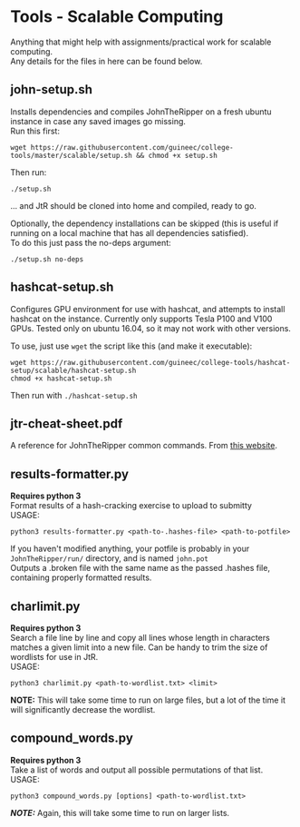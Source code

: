 # Tools - Scalable Computing  
Anything that might help with assignments/practical work for scalable computing.  
Any details for the files in here can be found below.  
  
## john-setup.sh  
Installs dependencies and compiles JohnTheRipper on a fresh ubuntu instance in case any saved images go missing.  
Run this first:  
```
wget https://raw.githubusercontent.com/guineec/college-tools/master/scalable/setup.sh && chmod +x setup.sh
```   
Then run:
```
./setup.sh
```  
... and JtR should be cloned into home and compiled, ready to go.  
  
Optionally, the dependency installations can be skipped (this is useful if running on a local machine that has all dependencies satisfied).  
To do this just pass the no-deps argument:  
```
./setup.sh no-deps
```

## hashcat-setup.sh  
Configures GPU environment for use with hashcat, and attempts to install hashcat on the instance.  Currently only supports Tesla P100 and V100 GPUs. Tested only on ubuntu 16.04, so it may not work with other versions.  
  
To use, just use `wget` the script like this (and make it executable):  
```  
wget https://raw.githubusercontent.com/guineec/college-tools/hashcat-setup/scalable/hashcat-setup.sh
chmod +x hashcat-setup.sh
```  
Then run with `./hashcat-setup.sh`  

      
## jtr-cheat-sheet.pdf
A reference for JohnTheRipper common commands. From [this website](https://countuponsecurity.files.wordpress.com/2016/09/jtr-cheat-sheet.pdf).  
  
  
## results-formatter.py  
**Requires python 3**  
Format results of a hash-cracking exercise to upload to submitty  
USAGE:  
```
python3 results-formatter.py <path-to-.hashes-file> <path-to-potfile>
```  
If you haven't modified anything, your potfile is probably in your `JohnTheRipper/run/` directory, and is named `john.pot`      
Outputs a .broken file with the same name as the passed .hashes file, containing properly formatted results.    

## charlimit.py  
**Requires python 3**  
Search a file line by line and copy all lines whose length in characters matches a given limit into a new file. Can be handy to trim the size of wordlists for use in JtR.    
USAGE:  
```
python3 charlimit.py <path-to-wordlist.txt> <limit>
```    
**NOTE:** This will take some time to run on large files, but a lot of the time it will significantly decrease the wordlist.    
  
    
## compound_words.py  
**Requires python 3**  
Take a list of words and output all possible permutations of that list.  
USAGE:  
```  
python3 compound_words.py [options] <path-to-wordlist.txt>  
```  
***NOTE:*** Again, this will take some time to run on larger lists.  
